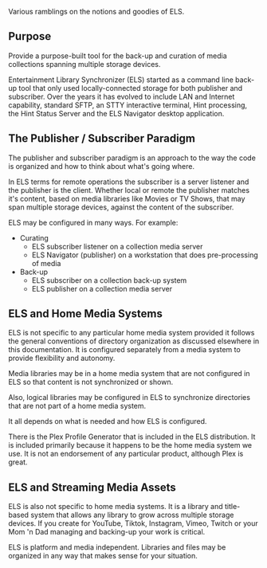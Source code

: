 Various ramblings on the notions and goodies of ELS.

## Purpose

Provide a purpose-built tool for the back-up and curation of media collections
spanning multiple storage devices.

Entertainment Library Synchronizer (ELS) started as a command line back-up tool that
only used locally-connected storage for both publisher and subscriber. Over the years it
has evolved to include LAN and Internet capability, standard SFTP, an STTY interactive
terminal, Hint processing, the Hint Status Server and the ELS Navigator desktop application.

## The Publisher / Subscriber Paradigm

The publisher and subscriber paradigm is an approach to the way the code is organized
and how to think about what's going where.

In ELS terms for remote operations the subscriber is a server listener and the publisher
is the client. Whether local or remote the publisher matches it's content, based on media
libraries like Movies or TV Shows, that may span multiple storage devices, against the 
content of the subscriber.

ELS may be configured in many ways. For example:
* Curating
  * ELS subscriber listener on a collection media server
  * ELS Navigator (publisher) on a workstation that does pre-processing of media
* Back-up
  * ELS subscriber on a collection back-up system
  * ELS publisher on a collection media server

## ELS and Home Media Systems

ELS is not specific to any particular home media system provided it follows the general
conventions of directory organization as discussed elsewhere in this documentation. It
is configured separately from a media system to provide flexibility and autonomy.

Media libraries may be in a home media system that are not configured in ELS so that
content is not synchronized or shown. 

Also, logical libraries may be configured in ELS to synchronize directories that are
not part of a home media system.

It all depends on what is needed and how ELS is configured.

There is the Plex Profile Generator that is included in the ELS distribution. It is
included primarily because it happens to be the home media system we use. It is not
an endorsement of any particular product, although Plex is great.

## ELS and Streaming Media Assets

ELS is also not specific to home media systems. It is a library and title-based system
that allows any library to grow across multiple storage devices. If you create for YouTube,
Tiktok, Instagram, Vimeo, Twitch or your Mom 'n Dad managing and backing-up your work is
critical.

ELS is platform and media independent. Libraries and files may be organized in any way
that makes sense for your situation.

